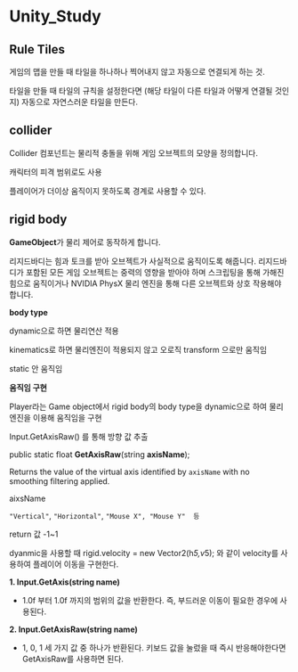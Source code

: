 # Unity_Study

## Rule Tiles

게임의 맵을 만들 때 타일을 하나하나 찍어내지 않고 자동으로 연결되게 하는 것.

타일을 만들 때 타일의 규칙을 설정한다면 (해당 타일이 다른 타일과 어떻게 연결될 것인지) 자동으로 자연스러운 타일을 만든다.

## collider

Collider 컴포넌트는 물리적 충돌을 위해 게임 오브젝트의 모양을 정의합니다. 

캐릭터의 피격 범위로도 사용

플레이어가 더이상 움직이지 못하도록 경계로 사용할 수 있다.

## rigid body

**GameObject**가 물리 제어로 동작하게 합니다.

리지드바디는 힘과 토크를 받아 오브젝트가 사실적으로 움직이도록 해줍니다. 리지드바디가 포함된 모든 게임 오브젝트는 중력의 영향을 받아야 하며 스크립팅을 통해 가해진 힘으로 움직이거나 NVIDIA PhysX 물리 엔진을 통해 다른 오브젝트와 상호 작용해야 합니다.

**body type** 

dynamic으로 하면 물리연산 적용

kinematics로 하면 물리엔진이 적용되지 않고 오로직 transform 으로만 움직임

static 안  움직임

**움직임 구현**

Player라는 Game object에서 rigid body의 body type을 dynamic으로 하여 물리 엔진을 이용해 움직임을 구현

Input.GetAxisRaw() 를 통해 방향 값 추출

public static float **GetAxisRaw**(string **axisName**);

Returns the value of the virtual axis identified by `axisName` with no smoothing filtering applied.

aixsName

`"Vertical"`, `"Horizontal"`, `"Mouse X", "Mouse Y"  등`

return 값 -1~1

dyanmic을 사용할 때  rigid.velocity = new Vector2(h*5,v*5); 와 같이 velocity를 사용하여 플레이어 이동을 구현한다.

**1. Input.GetAxis(string name)**

- 1.0f 부터 1.0f 까지의 범위의 값을 반환한다. 즉, 부드러운 이동이 필요한 경우에 사용된다.

**2. Input.GetAxisRaw(string name)**

- 1, 0, 1 세 가지 값 중 하나가 반환된다. 키보드 값을 눌렀을 때 즉시 반응해야한다면 GetAxisRaw를 사용하면 된다.
